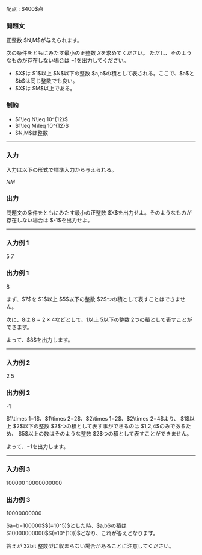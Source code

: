 
<div>

<span>

<span>

<p>
配点 : $400$点
</p>

<div>

<section>

### **問題文**

<p>
正整数 $N,M$が与えられます。

次の条件をともにみたす最小の正整数 $X$を求めてください。
ただし、そのようなものが存在しない場合は $-1$を出力してください。
</p>

<ul>

<li>
$X$は $1$以上 $N$以下の整数 $a,b$の積として表される。ここで、$a$と $b$は同じ整数でも良い。
</li>

<li>
$X$は $M$以上である。
</li>

</ul>

</section>

</div>

<div>

<section>

### **制約**

<ul>

<li>
$1\leq N\leq 10^{12}$
</li>

<li>
$1\leq M\leq 10^{12}$
</li>

<li>
$N,M$は整数
</li>

</ul>

</section>

</div>

---

<div>

<div>

<section>

### **入力**

<p>
入力は以下の形式で標準入力から与えられる。
</p>

<div>

$N$$M$
</div>

</section>

</div>

<div>

<section>

### **出力**

<p>
問題文の条件をともにみたす最小の正整数 $X$を出力せよ。そのようなものが存在しない場合は $-1$を出力せよ。
</p>

</section>

</div>

</div>

---

<div>

<section>

### **入力例 1**

<div>

5 7

</div>

</section>

</div>

<div>

<section>

### **出力例 1**

<div>

8

</div>

<p>
まず、$7$を $1$以上 $5$以下の整数 $2$つの積として表すことはできません。

次に、$8$は $8=2\times 4$などとして、$1$以上 $5$以下の整数 $2$つの積として表すことができます。
</p>

<p>
よって、$8$を出力します。
</p>

</section>

</div>

---

<div>

<section>

### **入力例 2**

<div>

2 5

</div>

</section>

</div>

<div>

<section>

### **出力例 2**

<div>

-1

</div>

<p>
$1\times 1=1$、$1\times 2=2$、$2\times 1=2$、$2\times 2=4$より、
$1$以上 $2$以下の整数 $2$つの積として表す事ができるのは $1,2,4$のみであるため、
$5$以上の数はそのような整数 $2$つの積として表すことができません。

よって、$-1$を出力します。
</p>

</section>

</div>

---

<div>

<section>

### **入力例 3**

<div>

100000 10000000000

</div>

</section>

</div>

<div>

<section>

### **出力例 3**

<div>

10000000000

</div>

<p>
$a=b=100000$$(=10^5)$とした時、$a,b$の積は $10000000000$$(=10^{10})$となり、これが答えとなります。

答えが $32$bit 整数型に収まらない場合があることに注意してください。
</p>

</section>

</div>

</span>

</span>

</div>
